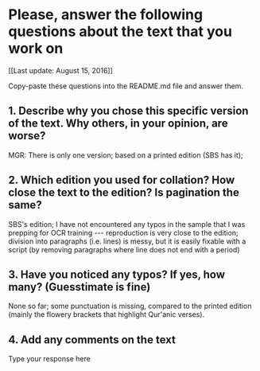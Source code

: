 # Please, answer the following questions about the text that you work on

[[Last update: August 15, 2016]]

Copy-paste these questions into the README.md file and answer them.

## 1. Describe why you chose this specific version of the text. Why others, in your opinion, are worse?

MGR: There is only one version; based on a printed edition (SBS has it);

## 2. Which edition you used for collation? How close the text to the edition? Is pagination the same?

SBS's edition; I have not encountered any typos in the sample that I was prepping for OCR training --- reproduction is very close to the edition; division into paragraphs (i.e. lines) is messy, but it is easily fixable with a script (by removing paragraphs where line does not end with a period)

## 3. Have you noticed any typos? If yes, how many? (Guesstimate is fine)

None so far; some punctuation is missing, compared to the printed edition (mainly the flowery brackets that highlight Qur'anic verses).

## 4. Add any comments on the text

Type your response here
